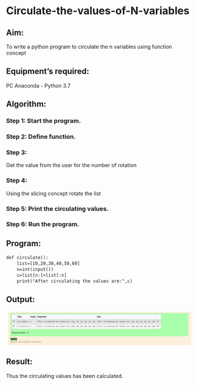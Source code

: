 # Circulate-the-values-of-N-variables
## Aim:
To write a python program to circulate the n variables using function concept
## Equipment’s required:
PC
Anaconda - Python 3.7
## Algorithm: 
### Step 1: Start the program.
### Step 2: Define function.
### Step 3: 
Get the value from the user for the number of rotation
### Step 4: 
Using the slicing concept rotate the list

### Step 5: Print the circulating values.
### Step 6: Run the program.
## Program:
```
def circulate():
    list=[10,20,30,40,50,60]
    n=int(input())
    c=list[n:]+list[:n]
    print("After circulating the values are:",c)
```

## Output:
![gitlogo](guru2.png)

## Result:
Thus the circulating values has been calculated.
